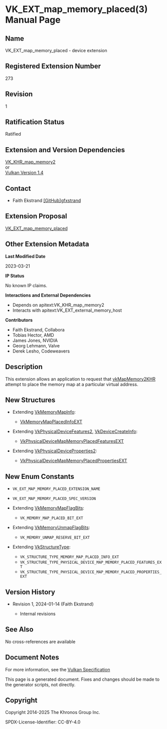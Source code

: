 # VK\_EXT\_map\_memory\_placed(3) Manual Page

## Name

VK\_EXT\_map\_memory\_placed - device extension



## [](#_registered_extension_number)Registered Extension Number

273

## [](#_revision)Revision

1

## [](#_ratification_status)Ratification Status

Ratified

## [](#_extension_and_version_dependencies)Extension and Version Dependencies

[VK\_KHR\_map\_memory2](https://registry.khronos.org/vulkan/specs/latest/man/html/VK_KHR_map_memory2.html)  
or  
[Vulkan Version 1.4](#versions-1.4)

## [](#_contact)Contact

- Faith Ekstrand [\[GitHub\]gfxstrand](https://github.com/KhronosGroup/Vulkan-Docs/issues/new?body=%5BVK_EXT_map_memory_placed%5D%20%40gfxstrand%0A%2AHere%20describe%20the%20issue%20or%20question%20you%20have%20about%20the%20VK_EXT_map_memory_placed%20extension%2A)

## [](#_extension_proposal)Extension Proposal

[VK\_EXT\_map\_memory\_placed](https://github.com/KhronosGroup/Vulkan-Docs/tree/main/proposals/VK_EXT_map_memory_placed.adoc)

## [](#_other_extension_metadata)Other Extension Metadata

**Last Modified Date**

2023-03-21

**IP Status**

No known IP claims.

**Interactions and External Dependencies**

- Depends on apitext:VK\_KHR\_map\_memory2
- Interacts with apitext:VK\_EXT\_external\_memory\_host

**Contributors**

- Faith Ekstrand, Collabora
- Tobias Hector, AMD
- James Jones, NVIDIA
- Georg Lehmann, Valve
- Derek Lesho, Codeweavers

## [](#_description)Description

This extension allows an application to request that [vkMapMemory2KHR](https://registry.khronos.org/vulkan/specs/latest/man/html/vkMapMemory2KHR.html) attempt to place the memory map at a particular virtual address.

## [](#_new_structures)New Structures

- Extending [VkMemoryMapInfo](https://registry.khronos.org/vulkan/specs/latest/man/html/VkMemoryMapInfo.html):
  
  - [VkMemoryMapPlacedInfoEXT](https://registry.khronos.org/vulkan/specs/latest/man/html/VkMemoryMapPlacedInfoEXT.html)
- Extending [VkPhysicalDeviceFeatures2](https://registry.khronos.org/vulkan/specs/latest/man/html/VkPhysicalDeviceFeatures2.html), [VkDeviceCreateInfo](https://registry.khronos.org/vulkan/specs/latest/man/html/VkDeviceCreateInfo.html):
  
  - [VkPhysicalDeviceMapMemoryPlacedFeaturesEXT](https://registry.khronos.org/vulkan/specs/latest/man/html/VkPhysicalDeviceMapMemoryPlacedFeaturesEXT.html)
- Extending [VkPhysicalDeviceProperties2](https://registry.khronos.org/vulkan/specs/latest/man/html/VkPhysicalDeviceProperties2.html):
  
  - [VkPhysicalDeviceMapMemoryPlacedPropertiesEXT](https://registry.khronos.org/vulkan/specs/latest/man/html/VkPhysicalDeviceMapMemoryPlacedPropertiesEXT.html)

## [](#_new_enum_constants)New Enum Constants

- `VK_EXT_MAP_MEMORY_PLACED_EXTENSION_NAME`
- `VK_EXT_MAP_MEMORY_PLACED_SPEC_VERSION`
- Extending [VkMemoryMapFlagBits](https://registry.khronos.org/vulkan/specs/latest/man/html/VkMemoryMapFlagBits.html):
  
  - `VK_MEMORY_MAP_PLACED_BIT_EXT`
- Extending [VkMemoryUnmapFlagBits](https://registry.khronos.org/vulkan/specs/latest/man/html/VkMemoryUnmapFlagBits.html):
  
  - `VK_MEMORY_UNMAP_RESERVE_BIT_EXT`
- Extending [VkStructureType](https://registry.khronos.org/vulkan/specs/latest/man/html/VkStructureType.html):
  
  - `VK_STRUCTURE_TYPE_MEMORY_MAP_PLACED_INFO_EXT`
  - `VK_STRUCTURE_TYPE_PHYSICAL_DEVICE_MAP_MEMORY_PLACED_FEATURES_EXT`
  - `VK_STRUCTURE_TYPE_PHYSICAL_DEVICE_MAP_MEMORY_PLACED_PROPERTIES_EXT`

## [](#_version_history)Version History

- Revision 1, 2024-01-14 (Faith Ekstrand)
  
  - Internal revisions

## [](#_see_also)See Also

No cross-references are available

## [](#_document_notes)Document Notes

For more information, see the [Vulkan Specification](https://registry.khronos.org/vulkan/specs/latest/html/vkspec.html#VK_EXT_map_memory_placed)

This page is a generated document. Fixes and changes should be made to the generator scripts, not directly.

## [](#_copyright)Copyright

Copyright 2014-2025 The Khronos Group Inc.

SPDX-License-Identifier: CC-BY-4.0